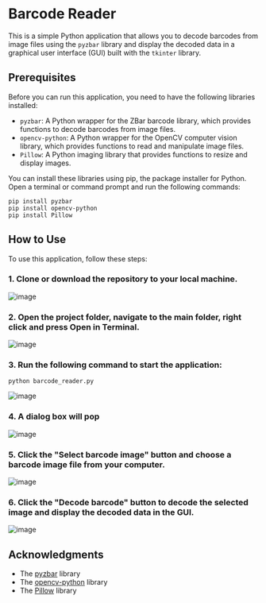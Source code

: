 # Barcode Reader

This is a simple Python application that allows you to decode barcodes from image files using the `pyzbar` library and display the decoded data in a graphical user interface (GUI) built with the `tkinter` library.

## Prerequisites

Before you can run this application, you need to have the following libraries installed:

- `pyzbar`: A Python wrapper for the ZBar barcode library, which provides functions to decode barcodes from image files.
- `opencv-python`: A Python wrapper for the OpenCV computer vision library, which provides functions to read and manipulate image files.
- `Pillow`: A Python imaging library that provides functions to resize and display images.

You can install these libraries using pip, the package installer for Python. Open a terminal or command prompt and run the following commands:
```
pip install pyzbar
pip install opencv-python
pip install Pillow
```

## How to Use

To use this application, follow these steps:

### 1. Clone or download the repository to your local machine.

  ![image](https://user-images.githubusercontent.com/72374116/231289126-8b234ec5-4b66-4e48-b0e2-8a9c7ce6c407.png)

### 2. Open the project folder, navigate to the main folder, right click and press Open in Terminal.

  ![image](https://user-images.githubusercontent.com/72374116/231289558-fab9d8f8-3d99-464b-b8fb-353e4f18c99c.png)

### 3. Run the following command to start the application:
``` 
python barcode_reader.py
```
![image](https://user-images.githubusercontent.com/72374116/231289979-a8b24f4c-a110-489c-aa17-236226d515e8.png)


### 4. A dialog box will pop<br>

  ![image](https://user-images.githubusercontent.com/72374116/231287989-a4789988-f02e-4fe8-8506-26b7a2ee13d3.png)

### 5. Click the "Select barcode image" button and choose a barcode image file from your computer.<br>

  ![image](https://user-images.githubusercontent.com/72374116/231288395-ab2a8520-caeb-4329-99ff-8ccdae76ae40.png)


### 6. Click the "Decode barcode" button to decode the selected image and display the decoded data in the GUI.

  ![image](https://user-images.githubusercontent.com/72374116/231288200-1bb68940-6961-4b5d-913d-c83bdaa1b119.png)




## Acknowledgments

- The [pyzbar](https://github.com/NaturalHistoryMuseum/pyzbar) library
- The [opencv-python](https://github.com/opencv/opencv-python) library
- The [Pillow]( https://github.com/python-pillow/Pillow) library

